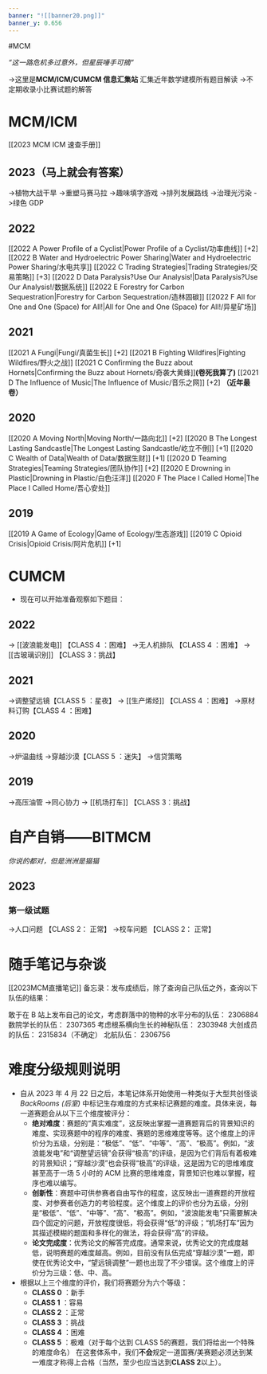 ```yaml
---
banner: "![[banner20.png]]"
banner_y: 0.656
---
```

#MCM 

*“这一路危机多过意外，但星辰唾手可摘“*

->这里是**MCM/ICM/CUMCM 信息汇集站**  汇集近年数学建模所有题目解读
->不定期收录小比赛试题的解答

# MCM/ICM
[[2023 MCM ICM 速查手册]]

## 2023（马上就会有答案）

->植物大战干旱
->重塑马赛马拉
->趣味填字游戏
->排列发展路线
->治理光污染
->绿色 GDP

## 2022

[[2022 A Power Profile of a Cyclist|Power Profile of a Cyclist/功率曲线]] [+2]
[[2022 B Water and Hydroelectric Power Sharing|Water and Hydroelectric Power Sharing/水电共享]]
[[2022 C Trading Strategies|Trading Strategies/交易策略]] [+3]
[[2022 D Data Paralysis?Use Our Analysis!|Data Paralysis?Use Our Analysis!/数据系统]]
[[2022 E Forestry for Carbon Sequestration|Forestry for Carbon Sequestration/造林固碳]]
[[2022 F All for One and One (Space) for All!|All for One and One (Space) for All!/异星矿场]]

## 2021

[[2021 A Fungi|Fungi/真菌生长]] [+2]
[[2021 B Fighting Wildfires|Fighting Wildfires/野火之战]]
[[2021 C Confirming the Buzz about Hornets|Confirming the Buzz about Hornets/奇袭大黄蜂]]**(卷死我算了)**
[[2021 D The Influence of Music|The Influence of Music/音乐之网]] [+2] **（近年最卷）** 


## 2020

[[2020 A Moving North|Moving North/一路向北]] [+2]
[[2020 B The Longest Lasting Sandcastle|The Longest Lasting Sandcastle/屹立不倒]] [+1]
[[2020 C Wealth of Data|Wealth of Data/数据生财]] [+1]
[[2020 D Teaming Strategies|Teaming Strategies/团队协作]] [+2]
[[2020 E Drowning in Plastic|Drowning in Plastic/白色汪洋]]
[[2020 F The Place I Called Home|The Place I Called Home/吾心安处]]


## 2019

[[2019 A Game of Ecology|Game of Ecology/生态游戏]]
[[2019 C Opioid Crisis|Opioid Crisis/阿片危机]] [+1]




# CUMCM

- 现在可以开始准备观察如下题目：

## 2022

-> [[波浪能发电]] 【CLASS 4 ：困难】
->无人机排队 【CLASS 4 ：困难】
-> [[古玻璃识别]] 【CLASS 3：挑战】

## 2021

->调整望远镜【CLASS 5 ：星夜】
-> [[生产烯烃]] 【CLASS 4 ：困难】
->原材料订购【CLASS 4 ：困难】

## 2020

->炉温曲线
->穿越沙漠【CLASS 5 ：迷失】
->信贷策略


## 2019 

->高压油管
->同心协力
-> [[机场打车]] 【CLASS 3：挑战】


# 自产自销——BITMCM
*你说的都对，但是洲洲是猫猫*
## 2023
### 第一级试题
->人口问题 【CLASS 2： 正常】
->校车问题 【CLASS 2： 正常】


# 随手笔记与杂谈
[[2023MCM直播笔记]]
备忘录：发布成绩后，除了查询自己队伍之外，查询以下队伍的结果：

敢于在 B 站上发布自己的论文，考虑群落中的物种的水平分布的队伍：
2306884
数院学长的队伍：
2307365
考虑根系横向生长的神秘队伍：
2303948
大创成员的队伍：
2315834（不确定）
北航队伍：
2306756

# 难度分级规则说明

- 自从 2023 年 4 月 22 日之后，本笔记体系开始使用一种类似于大型共创怪谈 *BackRooms (后室)* 中标记生存难度的方式来标记赛题的难度。具体来说，每一道赛题会从以下三个维度被评分：
	- **绝对难度**：赛题的“真实难度”，这反映出掌握一道赛题背后的背景知识的难度、实现赛题中的程序的难度、赛题的思维难度等等。这个维度上的评价分为五级，分别是：“极低”、“低”、“中等”、“高”、“极高”。例如，“波浪能发电”和“调整望远镜”会获得“极高”的评级，是因为它们背后有着极难的背景知识；“穿越沙漠”也会获得“极高”的评级，这是因为它的思维难度甚至高于一场 5 小时的 ACM 比赛的思维难度，背景知识也难以掌握，程序也难以编写。
	- **创新性**：赛题中可供参赛者自由写作的程度，这反映出一道赛题的开放程度、对参赛者创造力的考验程度。这个维度上的评价也分为五级，分别是“极低”、“低”、“中等”、“高”、“极高”。例如，“波浪能发电”只需要解决四个固定的问题，开放程度很低，将会获得“低”的评级；“机场打车”因为其描述模糊的题面和多样化的做法，将会获得“高”的评级。
	- **论文完成度**：优秀论文的解答完成度。通常来说，优秀论文的完成度越低，说明赛题的难度越高。例如，目前没有队伍完成“穿越沙漠”一题，即使在优秀论文中，“望远镜调整”一题也出现了不少错误。这个维度上的评价分为三级：低、中、高。
- 根据以上三个维度的评价，我们将赛题分为六个等级：
	- **CLASS 0** ：新手
	- **CLASS 1** ：容易
	- **CLASS 2** ：正常
	- **CLASS 3** ：挑战
	- **CLASS 4** ：困难
	- **CLASS 5** ：极难（对于每个达到 CLASS 5的赛题，我们将给出一个特殊的难度命名）
在这套体系中，我们**不会**规定一道国赛/美赛题必须达到某一难度才称得上合格（当然，至少也应当达到**CLASS 2**以上）。


